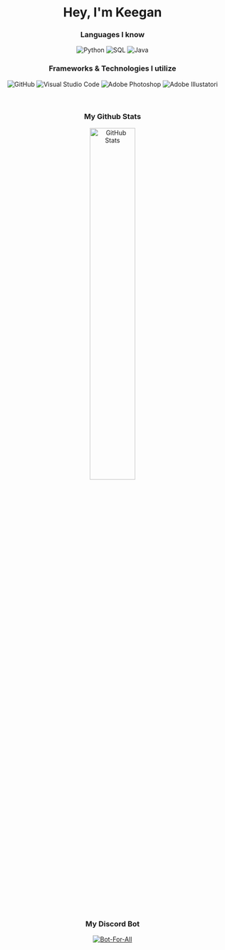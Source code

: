 <h1 align="center">Hey, I'm Keegan<br></h1>

<h3 align="center">Languages I know<br></h3>

<p align="center">
  <img alt="Python" src="https://img.shields.io/badge/-Python-23272A?style=flat&logo=python">
  <img alt="SQL" src="https://img.shields.io/badge/-SQL-23272A?style=flat&logo=postgresql">
  <img alt="Java" src="https://img.shields.io/badge/-Java-141414?style=flat&logo=java">
</p>


<h3 align="center">Frameworks & Technologies I utilize<br></h3>

<p align="center">
  <img alt="GitHub" src="https://img.shields.io/badge/-GitHub-23272A?style=flat&logo=github">
  <img alt="Visual Studio Code" src="https://img.shields.io/badge/-Visual Studio Code-23272A?style=flat&logo=visual-studio-code">
  <img alt="Adobe Photoshop" src="https://img.shields.io/badge/-Adobe Photoshop-23272A?style=flat&logo=adobe-photoshop">
  <img alt="Adobe Illustator" src="https://img.shields.io/badge/-Adobe Illustrator-23272A?style=flat&logo=adobe-illustrator">i
</p><br>

<h3 align="center">My Github Stats<br></h3>
<p align="center">
      <img width="45%" alt="GitHub Stats" src="https://github-readme-stats.vercel.app/api?username=mcurranseijo&show_icons=true&hide_border=true&line_height=25&title_color=6da860&icon_color=6da860&show_owner=true">
</p>

<h3 align="center">My Discord Bot<br></h3>
<p align="center">
<a href="https://top.gg/bot/776859282988597268">
    <img src="https://top.gg/api/widget/776859282988597268.svg" alt="Bot-For-All" />
</a>
</p>

